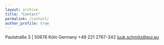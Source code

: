 ```yaml
---
layout: archive
title: "Contact"
permalink: /contact/
author_profile: true
---
```


Paulstraße 3 | 50676 Köln
Germany
+49 221 2767-342
[luuk.schmitz@eui.eu](luuk.schmitz@eui.eu)
